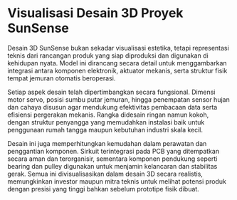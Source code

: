 # Visualisasi Desain 3D Proyek SunSense

Desain 3D SunSense bukan sekadar visualisasi estetika, tetapi representasi teknis dari rancangan produk yang siap diproduksi dan digunakan di kehidupan nyata. Model ini dirancang secara detail untuk menggambarkan integrasi antara komponen elektronik, aktuator mekanis, serta struktur fisik tempat jemuran otomatis beroperasi.

Setiap aspek desain telah dipertimbangkan secara fungsional. Dimensi motor servo, posisi sumbu putar jemuran, hingga penempatan sensor hujan dan cahaya disusun agar mendukung efektivitas pembacaan data serta efisiensi pergerakan mekanis. Rangka didesain ringan namun kokoh, dengan struktur penyangga yang memudahkan instalasi baik untuk penggunaan rumah tangga maupun kebutuhan industri skala kecil.

Desain ini juga memperhitungkan kemudahan dalam perawatan dan penggantian komponen. Sirkuit terintegrasi pada PCB yang ditempatkan secara aman dan terorganisir, sementara komponen pendukung seperti bearing dan pulley digunakan untuk menjamin kelancaran dan stabilitas gerak. Semua ini divisualisasikan dalam desain 3D secara realistis, memungkinkan investor maupun mitra teknis untuk melihat potensi produk dengan presisi yang tinggi bahkan sebelum prototipe fisik dibuat.
